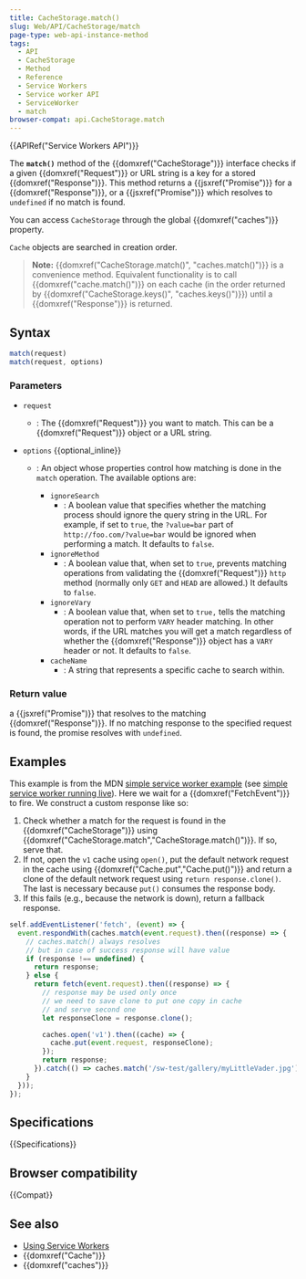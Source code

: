 ```yaml
---
title: CacheStorage.match()
slug: Web/API/CacheStorage/match
page-type: web-api-instance-method
tags:
  - API
  - CacheStorage
  - Method
  - Reference
  - Service Workers
  - Service worker API
  - ServiceWorker
  - match
browser-compat: api.CacheStorage.match
---
```

{{APIRef("Service Workers API")}}

The **`match()`** method of the {{domxref("CacheStorage")}} interface checks if a given {{domxref("Request")}} or URL string is a key for a stored {{domxref("Response")}}.
This method returns a {{jsxref("Promise")}} for a {{domxref("Response")}}, or a {{jsxref("Promise")}} which resolves to `undefined` if no match is found.

You can access `CacheStorage` through the global
{{domxref("caches")}} property.

`Cache` objects are searched in creation order.

> **Note:** {{domxref("CacheStorage.match()", "caches.match()")}} is a convenience method.
> Equivalent functionality is to call {{domxref("cache.match()")}} on each cache (in the order returned by {{domxref("CacheStorage.keys()", "caches.keys()")}}) until a {{domxref("Response")}} is returned.

## Syntax

```js
match(request)
match(request, options)
```

### Parameters

- `request`
  - : The {{domxref("Request")}} you want to match. This can be a {{domxref("Request")}}
    object or a URL string.
- `options` {{optional_inline}}

  - : An object whose properties control how matching is done in the `match`
    operation. The available options are:

    - `ignoreSearch`
      - : A boolean value that specifies whether the
        matching process should ignore the query string in the URL. For example, if set
        to `true`, the `?value=bar` part of
        `http://foo.com/?value=bar` would be ignored when performing a match.
        It defaults to `false`.
    - `ignoreMethod`
      - : A boolean value that, when set to
        `true`, prevents matching operations from validating the
        {{domxref("Request")}} `http` method (normally only `GET`
        and `HEAD` are allowed.) It defaults to `false`.
    - `ignoreVary`
      - : A boolean value that, when set to
        `true,` tells the matching operation not to perform `VARY`
        header matching. In other words, if the URL matches you will get a match
        regardless of whether the {{domxref("Response")}} object has a `VARY`
        header or not. It defaults to `false`.
    - `cacheName`
      - : A string that represents a specific
        cache to search within.

### Return value

a {{jsxref("Promise")}} that resolves to the matching {{domxref("Response")}}. If
no matching response to the specified request is found, the promise resolves
with `undefined`.

## Examples

This example is from the MDN [simple service worker example](https://github.com/mdn/dom-examples/tree/master/service-worker/simple-service-worker) (see [simple service worker running live](https://mdn.github.io/dom-examples/service-worker/simple-service-worker/)).
Here we wait for a {{domxref("FetchEvent")}} to fire. We construct a custom response
like so:

1. Check whether a match for the request is found in the {{domxref("CacheStorage")}}
    using {{domxref("CacheStorage.match","CacheStorage.match()")}}. If so, serve that.
2. If not, open the `v1` cache using `open()`, put the default
    network request in the cache using {{domxref("Cache.put","Cache.put()")}} and return a
    clone of the default network request using `return response.clone()`. The
    last is necessary because `put()` consumes the response body.
3. If this fails (e.g., because the network is down), return a fallback response.

```js
self.addEventListener('fetch', (event) => {
  event.respondWith(caches.match(event.request).then((response) => {
    // caches.match() always resolves
    // but in case of success response will have value
    if (response !== undefined) {
      return response;
    } else {
      return fetch(event.request).then((response) => {
        // response may be used only once
        // we need to save clone to put one copy in cache
        // and serve second one
        let responseClone = response.clone();

        caches.open('v1').then((cache) => {
          cache.put(event.request, responseClone);
        });
        return response;
      }).catch(() => caches.match('/sw-test/gallery/myLittleVader.jpg'));
    }
  }));
});
```

## Specifications

{{Specifications}}

## Browser compatibility

{{Compat}}

## See also

- [Using Service Workers](/en-US/docs/Web/API/Service_Worker_API/Using_Service_Workers)
- {{domxref("Cache")}}
- {{domxref("caches")}}
